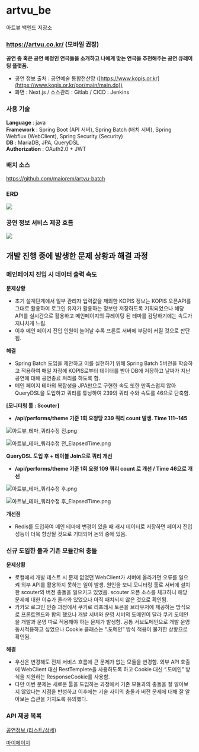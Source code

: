 # artvu_be
 아트뷰 백엔드 저장소

### https://artvu.co.kr/ (모바일 권장)

**공연 중 혹은 공연 예정인 연극들을 소개하고 나에게 맞는 연극을 추천해주는 공연 큐레이팅 플랫폼.** 

- 공연 정보 출처 : 공연예술 통합전산망 ([https://www.kopis.or.kr](https://www.kopis.or.kr/por/main/main.do))
- 화면 : Next.js / 소스관리 : Gitlab / CICD : Jenkins

### 사용 기술
**Language** : java        
**Framework** : Spring Boot (API 서버), Spring Batch (배치 서버), Spring Webflux (WebClient), Spring Security (Security)        
**DB** : MariaDB, JPA, QueryDSL          
**Authorization** : OAuth2.0 + JWT         

### 배치 소스
https://github.com/maiorem/artvu-batch

### ERD
<img src="https://img1.daumcdn.net/thumb/R1280x0/?scode=mtistory2&fname=https%3A%2F%2Fblog.kakaocdn.net%2Fdn%2FplWpN%2FbtsIhR0OHZ3%2Fws9VVrkYJ2sXy6t6sJ9jF0%2Fimg.png" />

### 공연 정보 서비스 제공 흐름
<img src="https://img1.daumcdn.net/thumb/R1280x0/?scode=mtistory2&fname=https%3A%2F%2Fblog.kakaocdn.net%2Fdn%2FY6jLg%2FbtsIg7wyUqF%2F5RbnSvaMGxAoKzTomH6iBK%2Fimg.png" />

## 개발 진행 중에 발생한 문제 상황과 해결 과정

### 메인페이지 진입 시 데이터 출력 속도

**문제상황**

- 초기 설계단계에서 일부 관리자 입력값을 제외한 KOPIS 정보는 KOPIS 오픈API를 그대로 활용하여 로그인 유저가 활용하는 정보만 저장하도록 기획되었으나 해당 API를 실시간으로 활용하고 메인페이지의 큐레이팅 된 테마를 감당하기에는 속도가 지나치게 느림.
- 이후 메인 페이지 진입 인원이 늘어날 수록 프론트 서버에 부담이 커질 것으로 판단됨.

**해결**

- Spring Batch 도입을 제안하고 이를 실현하기 위해 Spring Batch 5버전을 학습하고 적용하여 매일 자정에 KOPIS로부터 데이터를 받아 DB에 저장하고 날짜가 지난 공연에 대해 공연종료 처리를 하도록 함.
- 메인 페이지 테마의 복잡성을 JPA만으로 구현한 속도 또한 만족스럽지 않아 QueryDSL을 도입하고 쿼리를 튜닝하여 239의 쿼리 수와 속도를 46으로 단축함.

**[모니터링 툴 : Scouter]**          

- **/api/performs/theme 기준 1회 요청당 239 쿼리 count 발생. Time 111~145**        

![아트뷰_테마_쿼리수정 전.png](https://img1.daumcdn.net/thumb/R1280x0/?scode=mtistory2&fname=https%3A%2F%2Fblog.kakaocdn.net%2Fdn%2FcJhNnb%2FbtsIiwu1zGB%2Fg0vQGyaCJc08mCB2KWONGk%2Fimg.png)

![아트뷰_테마_쿼리수정 전_ElapsedTime.png](https://img1.daumcdn.net/thumb/R1280x0/?scode=mtistory2&fname=https%3A%2F%2Fblog.kakaocdn.net%2Fdn%2FrxqNk%2FbtsIjdPmCB3%2F7QoUO8dQIrz4ZoGK5oPJfk%2Fimg.png)

**QueryDSL 도입 후 + 테이블 Join으로 쿼리 개선**     

- **/api/performs/theme 기준 1회 요청 109 쿼리 count 로 개선 / Time 46으로 개선**

![아트뷰_테마_쿼리수정 후.png](https://img1.daumcdn.net/thumb/R1280x0/?scode=mtistory2&fname=https%3A%2F%2Fblog.kakaocdn.net%2Fdn%2FbCmdLV%2FbtsIg2oGCUn%2Fq6mqhEe3rnQTy3BZGKYKj1%2Fimg.png)

![아트뷰_테마_쿼리수정 후_ElapsedTime.png](https://img1.daumcdn.net/thumb/R1280x0/?scode=mtistory2&fname=https%3A%2F%2Fblog.kakaocdn.net%2Fdn%2F4MrYx%2FbtsIg0RU2Db%2FTGunAZD20WkR0Qyi9hcLt1%2Fimg.png)

**개선점**

- Redis를 도입하여 메인 테마에 변경이 있을 때 캐시 데이터로 저장하면 페이지 진입 성능이 더욱 향상될 것으로 기대되어 논의 중에 있음.

### 신규 도입한 툴과 기존 모듈간의 충돌

**문제상황**

- 로컬에서 개발 테스트 시 문제 없었던 WebClient가 서버에 올라가면 오류를 일으켜 외부 API를 활용하지 못하는 일이 발생. 원인을 보니 모니터링 툴로 서버에 설치한 scouter와 버전 충돌을 일으키고 있었음. scouter 오픈 소스를 체크하니 해당 문제에 대한 이슈가 올라와 있었으나 아직 패치되지 않은 것으로 확인됨.
- 카카오 로그인 인증 과정에서 쿠키로 리프레시 토큰을 브라우저에 제공하는 방식으로 프론트엔드와 합의 했으나 개발 서버와 운영 서버의 도메인이 달라 쿠키 도메인을 개발과 운영 따로 적용해야 하는 문제가 발생함. 공통 서브도메인으로 개발 운영 동시적용하고 싶었으나 Cookie 클래스는 “.도메인” 방식 적용이 불가한 상황으로 확인됨.

**해결**

- 우선은 변경해도 전체 서비스 흐름에 큰 문제가 없는 모듈을 변경함. 외부 API 호출에 WebClient 대신 RestTemplete을 사용하도록 하고 Cookie 대신 “.도메인” 방식을 지원하는 ResponseCookie를 사용함.
- 다만 이번 문제는 새로운 툴을 도입하는 과정에서 기존 모듈과의 충돌을 잘 알아보지 않았다는 지점을 반성하고 이후에는 기술 사이의 충돌과 버전 문제에 대해 잘 알아보는 습관을 가지도록 유의했다.



### API 제공 목록

[공연정보 (리스트/상세)](https://zany-duke-0f6.notion.site/1d7b0d9f09b743caad61364a19ed31d8?v=291e93579b46474383ffe26b2c39d328&pvs=4)

[마이페이지](https://zany-duke-0f6.notion.site/25b9b6a2ff6c41fc9ce836205a49b51f?v=0c4cee0210b540148f9fce5563ca3304&pvs=4)
